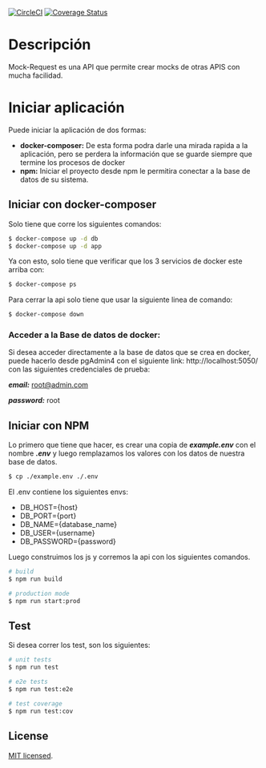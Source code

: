 <p>
	<a href="https://app.circleci.com/pipelines/github/exiled212/mock-request" target="_blank"><img src="https://circleci.com/gh/exiled212/mock-request/tree/master.svg?style=shield" alt="CircleCI" /></a>
	<a href='https://coveralls.io/github/exiled212/mock-request?branch=master'><img src='https://coveralls.io/repos/github/exiled212/mock-request/badge.svg?branch=master' alt='Coverage Status' /></a> 
</p>

# Descripción
Mock-Request es una API que permite crear mocks de otras APIS con mucha facilidad.


# Iniciar aplicación

Puede iniciar la aplicación de dos formas:

- **docker-composer:** De esta forma podra darle una mirada rapida a la aplicación, pero se perdera la información que se guarde siempre que termine los procesos de docker
- **npm:** Iniciar el proyecto desde npm le permitira conectar a la base de datos de su sistema.

## Iniciar con docker-composer

Solo tiene que corre los siguientes comandos:

```bash
$ docker-compose up -d db
$ docker-compose up -d app
```

Ya con esto, solo tiene que verificar que los 3 servicios de docker este arriba con:

```bash
$ docker-compose ps
```

Para cerrar la api solo tiene que usar la siguiente linea de comando:
```bash
$ docker-compose down
```

### **Acceder a la Base de datos de docker:**

Si desea acceder directamente a la base de datos que se crea en docker, puede hacerlo desde pgAdmin4 con el siguiente link: http://localhost:5050/ con las siguientes credenciales de prueba:

***email:*** root@admin.com

***password:*** root


## Iniciar con NPM

Lo primero que tiene que hacer, es crear una copia de ***example.env*** con el nombre ***.env*** y luego remplazamos los valores con los datos de nuestra base de datos.

```bash
$ cp ./example.env ./.env
```

El .env contiene los siguientes envs:

- DB_HOST={host}
- DB_PORT={port}
- DB_NAME={database_name}
- DB_USER={username}
- DB_PASSWORD={password}


Luego construimos los js y corremos la api con los siguientes comandos.

```bash
# build 
$ npm run build

# production mode
$ npm run start:prod
```

## Test

Si desea correr los test, son los siguientes:

```bash
# unit tests
$ npm run test

# e2e tests
$ npm run test:e2e

# test coverage
$ npm run test:cov
```

## License

[MIT licensed](LICENSE).
